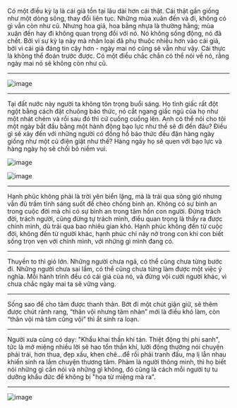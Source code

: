 Có một điều kỳ lạ là cái giả tồn tại lâu dài hơn cái thật. Cái thật gần giống như một dòng sông, thay đổi liên tục.  Những mùa xuân đến và đi, không có gì vẫn còn như cũ.  Nhưng hoa giả, hoa bằng nhựa là thường hằng;  mùa xuân đến hay đi không quan trọng đối với nó.  Nó không sống động, nó đã chết.  Bởi vì sự kỳ lạ này mà nhân loại đã phụ thuộc nhiều hơn vào cái giả, bởi vì cái giả đáng tin cậy hơn - ngày mai nó cũng sẽ vẫn như vậy.  Cái thực là không thể đoán trước được.  Có một điều chắc chắn có thể nói về nó, rằng ngày mai nó sẽ không còn như cũ. 

---

![image](https://user-images.githubusercontent.com/22516811/161977511-77bc28d3-8d9a-4613-9030-47595114afd2.png)

---

Tại đất nước này người ta không tôn trọng buổi sáng. Họ tỉnh giấc rất đột ngột bằng cách đặt chuông báo thức, nó cắt ngang giấc ngủ của họ như một nhát chém và rồi sau đó thì cứ cuống cuồng lên.
Anh có thể nói cho tôi một ngày bắt đầu bằng một hành động bạo lực như thế sẽ đi đến đâu? Điều gì sẽ xảy đến với những người có đồng hồ báo thức đều đặn hàng ngày giống như một cú điện giật như thế?
Hàng ngày họ sẽ quen với bạo lực và hàng ngày họ sẽ chối bỏ niềm vui.

![image](https://user-images.githubusercontent.com/22516811/161977663-34314626-232b-47b5-b5f3-0ff35909a027.png)

![image](https://user-images.githubusercontent.com/22516811/161977724-8c557b03-15c2-46fb-88a2-0a9a647b14d0.png)

---

Hạnh phúc không phải là trời yên biển lặng, mà là trải qua sóng gió nhưng vẫn đủ trầm tĩnh sáng suốt để chèo chống bình an.
Không có sự bình an trong cuộc đời mà chỉ có sự bình an trong tâm hồn con người.
Đừng trách đời, trách người, cũng đừng tự trách mình, điều quan trọng là thấy ra được chính mình, dù trải qua bao nhiêu gian khó.
Hạnh phúc không đến từ cuộc đời, không đến từ người khác, hạnh phúc chỉ nảy nở trong con khi con biết sống trọn vẹn với chính mình, với những gì mình đang có.

---

Thuyền to thì gió lớn. Những người chưa ngã, có thể cũng chưa từng bước đi. Những người chưa sai lầm, có thể cũng chưa từng làm được một việc ý nghĩa.
Mỗi hành trình đều có cái giá của nó, và đừng vội cười người khác, vì chưa chắc ngày mai ta sẽ vững vàng.

---

Sống sao để cho tâm được thanh thản. Bớt đi một chút giận giữ, sẽ thêm được chút rảnh rang, “thân vội nhưng tâm nhàn” mới là điều khó làm, còn “thân vội mà tâm cũng vội” thì ắt sinh ra loạn.

---

Người xưa cũng có dạy: "Khẩu khai thần khí tán. Thiệt động thị phi sanh", tức là mở miệng nhiều lời sẽ hao tổn thần khí, lưỡi động thường nói chuyện phải trái, hơn thua, đẹp xấu, khen chê...để rồi phải tranh đấu, mạ lị lẫn nhau khiến sinh ra lắm chuyện thương tâm.
Phàm là người thông minh, thì họ biết nói những gì cần nói và những gì không, đó cũng là cách mỗi người tự tu dưỡng khẩu đức để không bị "họa từ miệng mà ra".

---
![image](https://user-images.githubusercontent.com/22516811/162025228-49a5860f-b286-47b3-8e48-8d3cd4a1181d.png)

